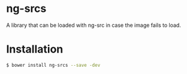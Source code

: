# ng-srcs
 A library that can be loaded with ng-src in case the image fails to load.

# Installation
 
```sh
$ bower install ng-srcs --save -dev
```
